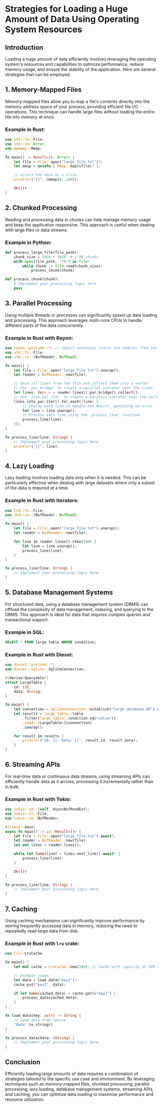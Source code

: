 # Strategies for Loading a Huge Amount of Data Using Operating System Resources

## Introduction

Loading a huge amount of data efficiently involves leveraging the operating system's resources and capabilities to optimize performance, reduce memory usage, and ensure the stability of the application. Here are several strategies that can be employed:

## 1. Memory-Mapped Files

Memory-mapped files allow you to map a file's contents directly into the memory address space of your process, providing efficient file I/O operations. This technique can handle large files without loading the entire file into memory at once.

### Example in Rust:

```rust
use std::fs::File;
use std::io::Error;
use memmap::Mmap;

fn main() -> Result<(), Error> {
    let file = File::open("large_file.txt")?;
    let mmap = unsafe { Mmap::map(&file)? };

    // Access the data as a slice
    println!("{}", &mmap[0..100]);

    Ok(())
}
```

## 2. Chunked Processing

Reading and processing data in chunks can help manage memory usage and keep the application responsive. This approach is useful when dealing with large files or data streams.

### Example in Python:

```python
def process_large_file(file_path):
    chunk_size = 1024 * 1024  # 1 MB chunks
    with open(file_path, 'rb') as file:
        while chunk := file.read(chunk_size):
            process_chunk(chunk)

def process_chunk(chunk):
    # Implement your processing logic here
    pass
```

## 3. Parallel Processing

Using multiple threads or processes can significantly speed up data loading and processing. This approach leverages multi-core CPUs to handle different parts of the data concurrently.

### Example in Rust with Rayon:

```rust
use rayon::prelude::*; // Import necessary traits and modules from the Rayon crate for parallel iteration
use std::fs::File;
use std::io::{BufReader, BufRead};

fn main() {
    let file = File::open("large_file.txt").unwrap();
    let reader = BufReader::new(file);

    // Read all lines from the file and collect them into a vector
    // Use `par_bridge` to create a parallel iterator over the lines
    let lines: Vec<_> = reader.lines().par_bridge().collect();
    // Use `into_par_iter` to create a parallel iterator over the collected lines
    lines.into_par_iter().for_each(|line| {
        // Unwrap each line to handle the Result, panicking on error
        let line = line.unwrap();
        // Process each line using the `process_line` function
        process_line(line);
    });
}

fn process_line(line: String) {
    // Implement your processing logic here
    println!("{}", line);
}

```

## 4. Lazy Loading

Lazy loading involves loading data only when it is needed. This can be particularly effective when dealing with large datasets where only a subset of the data is required at a time.

### Example in Rust with Iterators:

```rust
use std::fs::File;
use std::io::{BufReader, BufRead};

fn main() {
    let file = File::open("large_file.txt").unwrap();
    let reader = BufReader::new(file);

    for line in reader.lines().take(100) {
        let line = line.unwrap();
        process_line(line);
    }
}

fn process_line(line: String) {
    // Implement your processing logic here
}
```

## 5. Database Management Systems

For structured data, using a database management system (DBMS) can offload the complexity of data management, indexing, and querying to the DBMS. This approach is ideal for data that requires complex queries and transactional support.

### Example in SQL:

```sql
SELECT * FROM large_table WHERE condition;
```

### Example in Rust with Diesel:

```rust
use diesel::prelude::*;
use diesel::sqlite::SqliteConnection;

#[derive(Queryable)]
struct LargeTable {
    id: i32,
    data: String,
}

fn main() {
    let connection = SqliteConnection::establish("large_database.db").unwrap();
    let results = large_table::table
        .filter(large_table::condition.eq("value"))
        .load::<LargeTable>(&connection)
        .unwrap();

    for result in results {
        println!("ID: {}, Data: {}", result.id, result.data);
    }
}
```

## 6. Streaming APIs

For real-time data or continuous data streams, using streaming APIs can efficiently handle data as it arrives, processing it incrementally rather than in bulk.

### Example in Rust with Tokio:

```rust
use tokio::io::{self, AsyncBufReadExt};
use tokio::fs::File;
use tokio::io::BufReader;

#[tokio::main]
async fn main() -> io::Result<()> {
    let file = File::open("large_file.txt").await?;
    let reader = BufReader::new(file);
    let mut lines = reader.lines();

    while let Some(line) = lines.next_line().await? {
        process_line(line);
    }

    Ok(())
}

fn process_line(line: String) {
    // Implement your processing logic here
}
```

## 7. Caching

Using caching mechanisms can significantly improve performance by storing frequently accessed data in memory, reducing the need to repeatedly read large data from disk.

### Example in Rust with `lru` crate:

```rust
use lru::LruCache;

fn main() {
    let mut cache = LruCache::new(100); // Cache with capacity of 100 entries

    // Example usage
    let data = load_data("key1");
    cache.put("key1", data);

    if let Some(cached_data) = cache.get(&"key1") {
        process_data(cached_data);
    }
}

fn load_data(key: &str) -> String {
    // Load data from source
    "data".to_string()
}

fn process_data(data: &String) {
    // Implement your processing logic here
}
```

## Conclusion

Efficiently loading large amounts of data requires a combination of strategies tailored to the specific use case and environment. By leveraging techniques such as memory-mapped files, chunked processing, parallel processing, lazy loading, database management systems, streaming APIs, and caching, you can optimize data loading to maximize performance and resource utilization.
